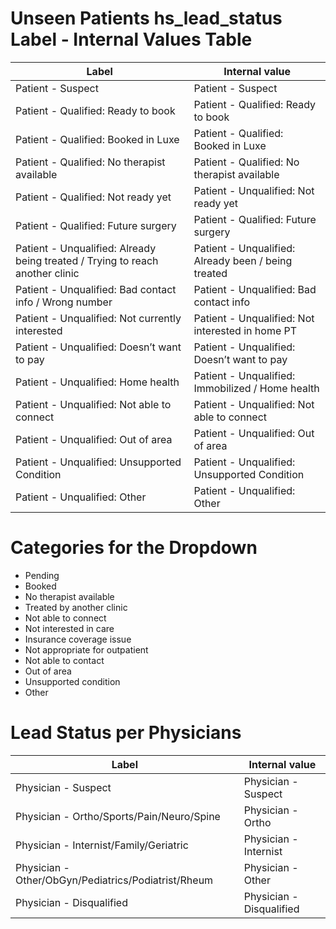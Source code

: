 # Unseen Patients hs_lead_status Label - Internal Values Table

| Label                                                                         | Internal value                                      |
| ----------------------------------------------------------------------------- | --------------------------------------------------- |
| Patient - Suspect                                                             | Patient - Suspect                                   |
| Patient - Qualified: Ready to book                                            | Patient - Qualified: Ready to book                  |
| Patient - Qualified: Booked in Luxe                                           | Patient - Qualified: Booked in Luxe                 |
| Patient - Qualified: No therapist available                                   | Patient - Qualified: No therapist available         |
| Patient - Qualified: Not ready yet                                            | Patient - Unqualified: Not ready yet                |
| Patient - Qualified: Future surgery                                           | Patient - Qualified: Future surgery                 |
| Patient - Unqualified: Already being treated / Trying to reach another clinic | Patient - Unqualified: Already been / being treated |
| Patient - Unqualified: Bad contact info / Wrong number                        | Patient - Unqualified: Bad contact info             |
| Patient - Unqualified: Not currently interested                               | Patient - Unqualified: Not interested in home PT    |
| Patient - Unqualified: Doesn’t want to pay                                    | Patient - Unqualified: Doesn’t want to pay          |
| Patient - Unqualified: Home health                                            | Patient - Unqualified: Immobilized / Home health    |
| Patient - Unqualified: Not able to connect                                    | Patient - Unqualified: Not able to connect          |
| Patient - Unqualified: Out of area                                            | Patient - Unqualified: Out of area                  |
| Patient - Unqualified: Unsupported Condition                                  | Patient - Unqualified: Unsupported Condition        |
| Patient - Unqualified: Other                                                  | Patient - Unqualified: Other                        |

# Categories for the Dropdown

- Pending
- Booked
- No therapist available
- Treated by another clinic
- Not able to connect
- Not interested in care
- Insurance coverage issue
- Not appropriate for outpatient
- Not able to contact
- Out of area
- Unsupported condition
- Other

# Lead Status per Physicians

| Label                                                                         | Internal value                                      |
| ----------------------------------------------------------------------------- | --------------------------------------------------- |
| Physician - Suspect                                                           | Physician - Suspect                                 |
| Physician - Ortho/Sports/Pain/Neuro/Spine                                     | Physician - Ortho                  |
| Physician - Internist/Family/Geriatric                                        | Physician - Internist                 |
| Physician - Other/ObGyn/Pediatrics/Podiatrist/Rheum                           | Physician - Other         |
| Physician - Disqualified                                                      | Physician - Disqualified                |
